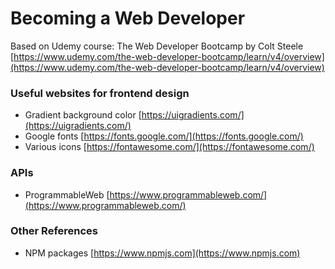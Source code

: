 # Becoming a Web Developer

Based on Udemy course: The Web Developer Bootcamp by Colt Steele 
[https://www.udemy.com/the-web-developer-bootcamp/learn/v4/overview](https://www.udemy.com/the-web-developer-bootcamp/learn/v4/overview)


### Useful websites for frontend design
* Gradient background color [https://uigradients.com/](https://uigradients.com/)
* Google fonts [https://fonts.google.com/](https://fonts.google.com/)
* Various icons [https://fontawesome.com/](https://fontawesome.com/)

### APIs
* ProgrammableWeb [https://www.programmableweb.com/](https://www.programmableweb.com/)

### Other References
* NPM packages [https://www.npmjs.com](https://www.npmjs.com)